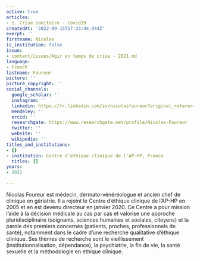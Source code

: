 ```yaml
---
active: true
articles:
- 1. Crise sanitaire - Covid19
createdAt: '2022-09-15T17:33:44.944Z'
exerpt: ''
firstname: Nicolas
is_institution: false
issue:
- content/issues/Agir en temps de crise - 2021.md
language:
- French
lastname: Foureur
picture: ''
picture_copyright: ''
social_channels:
  google_scholar: ''
  instagram: ''
  linkedin: https://fr.linkedin.com/in/nicolasfoureur?original_referer=https%3A%2F%2Fwww.google.com%2F
  mendeley: ''
  orcid: ''
  researchgate: https://www.researchgate.net/profile/Nicolas-Foureur
  twitter: ''
  website: ''
  wikipedia: ''
titles_and_institutions:
- {}
- institution: Centre d'éthique clinique de l'AP-HP, France
  titles: []
years:
- 2021

---
```

Nicolas Foureur est médecin, dermato-vénéréologue et ancien chef de clinique en gériatrie. Il a rejoint le Centre d’éthique clinique de l’AP-HP en 2005 et en est devenu directeur en janvier 2020. Ce Centre a pour mission l’aide à la décision médicale au cas par cas et valorise une approche pluridisciplinaire (soignants, sciences humaines et sociales, citoyens) et la parole des premiers concernés (patients, proches, professionnels de santé), notamment dans le cadre d’une recherche qualitative d’éthique clinique. Ses thèmes de recherche sont le vieillissement (institutionnalisation, dépendance), la psychiatrie, la fin de vie, la santé sexuelle et la méthodologie en éthique clinique.